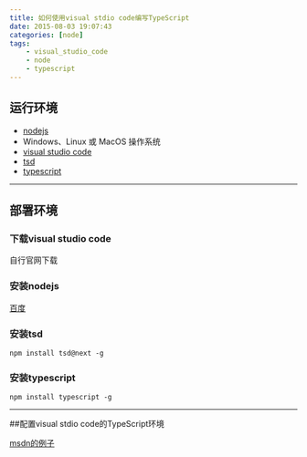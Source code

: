 ```yaml
---
title: 如何使用visual stdio code编写TypeScript
date: 2015-08-03 19:07:43
categories: [node]
tags: 
    - visual_studio_code
    - node
    - typescript
---
```



## 运行环境
* [nodejs](http://nodejs.org/)
* Windows、Linux 或 MacOS 操作系统
* [visual studio code](https://code.visualstudio.com/)
* [tsd](https://github.com/DefinitelyTyped/tsd)
* [typescript](http://www.typescriptlang.org/)

----

## 部署环境

### 下载visual studio code

自行官网下载

### 安装nodejs

[百度](http://www.baidu.com/s?ie=utf-8&f=8&rsv_bp=1&tn=baidu&wd=%E5%AE%89%E8%A3%85nodejs%20&rsv_pq=febfea420000a14f&rsv_t=e86fk%2B6Ub%2Bp%2BJmR0TKHHphWoDk7%2B0f4sBno1S08JPmJ8j2EaB46t8L1weew&rsv_enter=0&inputT=264&rsv_sug=1)
 <!-- more -->
### 安装tsd
`npm install tsd@next -g`

### 安装typescript
`npm install typescript -g`

----

##配置visual stdio code的TypeScript环境

[msdn的例子](http://blogs.msdn.com/b/typescript/archive/2015/04/30/using-typescript-in-visual-studio-code.aspx)

